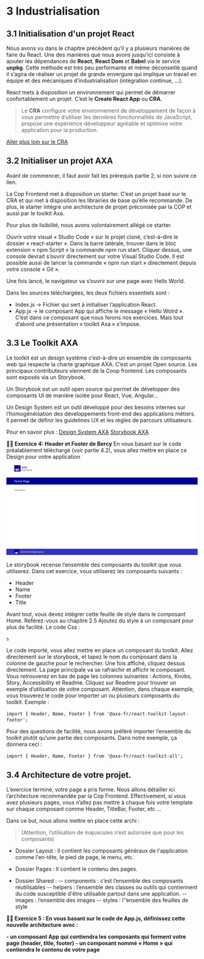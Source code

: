 # 3 Industrialisation

## 3.1 Initialisation d'un projet React

Nous avons vu dans le chapitre précèdent qu’il y a plusieurs manières de faire du React. Une des manières que nous avons jusqu’ici consiste à ajouter les dépendances de **React**, **React Dom** et **Babel** via le service **unpkg**. Cette méthode est très peu performante et même déconseillé quand il s’agira de réaliser un projet de grande envergure qui implique un travail en équipe et des mécaniques d’industrialisation (intégration continue, …).

React mets à disposition un environnement qui permet de démarrer confortablement un projet. C’est le **Create React App** ou **CRA**.

> Le **CRA** configure votre environnement de développement de façon à vous permettre d’utiliser les dernières fonctionnalités de JavaScript, propose une expérience développeur agréable et optimise votre application pour la production.

[Aller plus loin sur le CRA](https://create-react-app.dev/docs/getting-started/)

## 3.2 Initialiser un projet AXA

Avant de commencer, il faut avoir fait les prérequis partie 2, si non suivre ce lien.

La Cop Frontend met à disposition un starter. C’est un projet basé sur le CRA et qui met à disposition les librairies de base qu’elle recommande. De plus, le starter intègre une architecture de projet préconisée par la COP et aussi par le toolkit Axa.

Pour plus de lisibilité, nous avons volontairement allégé ce starter.

Ouvrir votre visual « Studio Code » sur le projet cloné, c’est-à-dire le dossier « react-starter ». Dans la barre latérale, trouver dans le bloc extension « npm Script » la commande npm run start. Cliquer dessus, une console devrait s’ouvrir directement sur votre Visual Studio Code. Il est possible aussi de lancer la commande « npm run start » directement depuis votre console « Git ».

Une fois lancé, le navigateur va s’ouvrir sur une page avec Hello World.

Dans les sources téléchargées, les deux fichiers essentiels sont :

- Index.js -> Fichier qui sert à initialiser l’application React.
- App.js -> le composant App qui affiche le message « Hello Wolrd ». C’est dans ce composant que nous ferons nos exercices. Mais tout d’abord une présentation « toolkit Axa » s’impose.

## 3.3 Le Toolkit AXA

Le toolkit est un design système c’est-à-dire un ensemble de composants web qui respecte la charte graphique AXA. C’est un projet Open source. Les principaux contributeurs viennent de la Coop frontend. Les composants sont exposés via un Storybook.

Un Storybook est un outil open source qui permet de développer des composants UI de manière isolée pour React, Vue, Angular…

Un Design System est un outil développé pour des besoins internes sur l’homogénéisation des développements front-end des applications métiers. Il permet de définir les guidelines UX et les règles de parcours utilisateurs.

Pour en savoir plus :
[Design System AXA](https://axaguildev.github.io/fr/react-toolkit)
[Storybook AXA](https://axaguildev.github.io/react-toolkit/latest/storybook/index.html?path=/story/get-started--introduction)

**:weight_lifting_man: Exercice 4: Header et Footer de Bercy**
En vous basant sur le code préalablement téléchargé (voir partie 4.2), vous allez mettre en place ce Design pour votre application

![exo 4](./images/exo4-template.png)

Le storybook recense l’ensemble des composants du toolkit que vous utiliserez. Dans cet exercice, vous utiliserez les composants suivants :

- Header
- Name
- Footer
- Title

Avant tout, vous devez intégrer cette feuille de style dans le composant Home. Référez-vous au chapitre 2.5 Ajoutez du style à un composant pour plus de facilité.
Le code Css :

```
s
```

Le code importé, vous allez mettre en place un composant du toolkit. Allez directement sur le storybook, et tapez le nom du composant dans la colonne de gauche pour le rechercher. Une fois affiché, cliquez dessus directement. La page principale va se rafraichir et affichr le composant. Vous retrouverez en bas de page les colonnes suivantes : Actions, Knobs, Story, Accessibility et Readme. Cliquez sur Readme pour trouver un exemple d’utilisation de votre composant.
Attention, dans chaque exemple, vous trouverez le code pour importer un ou plusieurs composants du toolkit.
Exemple :

```
import { Header, Name, Footer } from '@axa-fr/react-toolkit-layout-footer';
```

Pour des questions de facilité, nous avons préféré importer l’ensemble du toolkit plutôt qu’une partie des composants. Dans notre exemple, ça donnera ceci :

```
import { Header, Name, Footer } from '@axa-fr/react-toolkit-all';
```

## 3.4 Architecture de votre projet.

L’exercice terminé, votre page a pris forme.
Nous allons détailler ici l’architecture recommandée par la Cop Frontend.
Effectivement, si vous avez plusieurs pages, vous n’allez pas mettre à chaque fois votre template sur chaque composant comme Header, TitleBar, Footer, etc …

Dans ce but, nous allons mettre en place cette archi :

> (Attention, l’utilisation de majuscules n’est autorisée que pour les composants)

- Dossier Layout : Il contient les composants généraux de l'application comme l'en-tête, le pied de page, le menu, etc.

- Dossier Pages : Il contient le contenu des pages.

- Dossier Shared :
  -- components : c’est l’ensemble des composants réutilisables
  -- helpers : l’ensemble des classes ou outils qui contiennent du code susceptible d'être utilisable partout dans une application.
  -- images : l’ensemble des images
  -- styles : l’’ensemble des feuilles de style

**:weight_lifting_man: Exercice 5 : En vous basant sur le code de App.js, définissez cette nouvelle architecture avec :**

**- un composant App qui contiendra les composants qui forment votre page (header, title, footer)**
**- un composant nommé « Home » qui contiendra le contenu de votre page**
